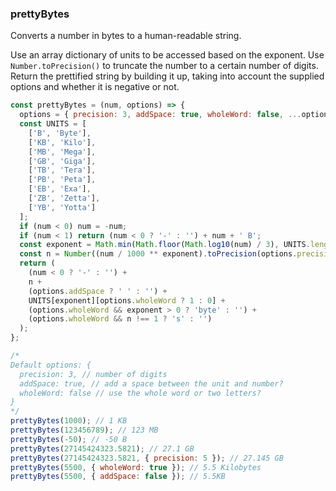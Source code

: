 ### prettyBytes

Converts a number in bytes to a human-readable string.

Use an array dictionary of units to be accessed based on the exponent. 
Use `Number.toPrecision()` to truncate the number to a certain number of digits. 
Return the prettified string by building it up, taking into account the supplied options and whether it is
negative or not.

```js
const prettyBytes = (num, options) => {
  options = { precision: 3, addSpace: true, wholeWord: false, ...options };
  const UNITS = [
    ['B', 'Byte'],
    ['KB', 'Kilo'],
    ['MB', 'Mega'],
    ['GB', 'Giga'],
    ['TB', 'Tera'],
    ['PB', 'Peta'],
    ['EB', 'Exa'],
    ['ZB', 'Zetta'],
    ['YB', 'Yotta']
  ];
  if (num < 0) num = -num;
  if (num < 1) return (num < 0 ? '-' : '') + num + ' B';
  const exponent = Math.min(Math.floor(Math.log10(num) / 3), UNITS.length - 1);
  const n = Number((num / 1000 ** exponent).toPrecision(options.precision));
  return (
    (num < 0 ? '-' : '') +
    n +
    (options.addSpace ? ' ' : '') +
    UNITS[exponent][options.wholeWord ? 1 : 0] +
    (options.wholeWord && exponent > 0 ? 'byte' : '') +
    (options.wholeWord && n !== 1 ? 's' : '')
  );
};
```

```js
/*
Default options: {
  precision: 3, // number of digits
  addSpace: true, // add a space between the unit and number?
  wholeWord: false // use the whole word or two letters?
}
*/
prettyBytes(1000); // 1 KB
prettyBytes(123456789); // 123 MB
prettyBytes(-50); // -50 B
prettyBytes(27145424323.5821); // 27.1 GB
prettyBytes(27145424323.5821, { precision: 5 }); // 27.145 GB
prettyBytes(5500, { wholeWord: true }); // 5.5 Kilobytes
prettyBytes(5500, { addSpace: false }); // 5.5KB
```
